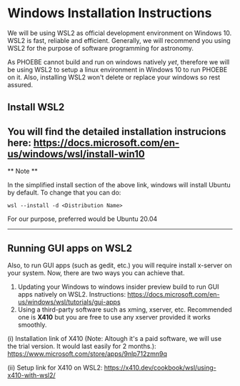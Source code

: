 # Windows Installation Instructions

We will be using WSL2 as official development environment on Windows 10. WSL2 is fast, reliable and efficient. Generally, we will recommend you using WSL2 for the purpose of software programming for astronomy.

As PHOEBE cannot build and run on windows natively *yet*, therefore we will be using WSL2 to setup a linux environment in Windows 10 to run PHOEBE on it. Also, installing WSL2 won't delete or replace your windows so rest assured.

## Install WSL2

You will find the detailed installation instrucions here: https://docs.microsoft.com/en-us/windows/wsl/install-win10
---

** Note **

In the simplified install section of the above link, windows will install Ubuntu by default. To change that you can do:

    wsl --install -d <Distribution Name>
    
For our purpose, preferred would be Ubuntu 20.04

---

## Running GUI apps on WSL2

Also, to run GUI apps (such as gedit, etc.) you will require install x-server on your system. Now, there are two ways you can achieve that.

1. Updating your Windows to windows insider preview build to run GUI apps natively on WSL2. Instructions: https://docs.microsoft.com/en-us/windows/wsl/tutorials/gui-apps
2. Using a third-party software such as xming, xserver, etc. Recommended one is **X410** but you are free to use any xserver provided it works smoothly.
    
  (i) Installation link of X410 (Note: Altough it's a paid software, we will use the trial version. It would last easily for 2 months.): https://www.microsoft.com/store/apps/9nlp712zmn9q 
  
  (ii) Setup link for X410 on WSL2: https://x410.dev/cookbook/wsl/using-x410-with-wsl2/  
